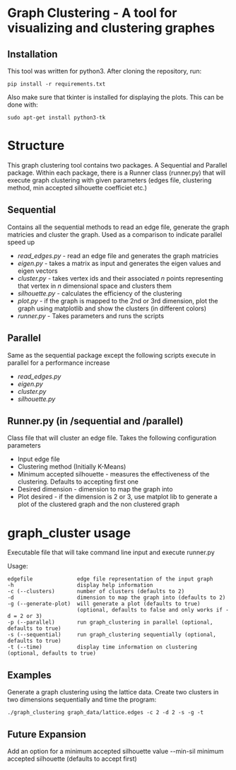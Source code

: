 # Graph Clustering - A tool for visualizing and clustering graphes
## Installation
This tool was written for python3. After cloning the repository, run: 

`pip install -r requirements.txt`

Also make sure that tkinter is installed for displaying the plots. This can be done with:

`sudo apt-get install python3-tk`


# Structure
This graph clustering tool contains two packages. A Sequential and Parallel package. Within each package, there is a Runner class (runner.py) that will execute graph clustering with given parameters (edges file, clustering method, min accepted silhouette coefficiet etc.)

## Sequential
Contains all the sequential methods to read an edge file, generate the graph matricies and cluster the graph. Used as a comparison to indicate parallel speed up
 - *read_edges.py* - read an edge file and generates the graph matricies
 - *eigen.py* - takes a matrix as input and generates the eigen values and eigen vectors
 - *cluster.py* - takes vertex ids and their associated *n* points representing that vertex in *n* dimensional space and clusters them
 - *silhouette.py* - calculates the efficiency of the clustering
 - *plot.py* - if the graph is mapped to the 2nd or 3rd dimension, plot the graph using matplotlib and show the clusters (in different colors)
 - *runner.py* - Takes parameters and runs the scripts 

## Parallel
Same as the sequential package except the following scripts execute in parallel for a performance increase
 - *read_edges.py*
 - *eigen.py*
 - *cluster.py*
 - *silhouette.py*

## Runner.py (in /sequential and /parallel)
Class file that will cluster an edge file. Takes the following configuration parameters
 - Input edge file
 - Clustering method (Initially K-Means)
 - Minimum accepted silhouette - measures the effectiveness of the clustering. Defaults to accepting first one
 - Desired dimension - dimension to map the graph into
 - Plot desired - if the dimension is 2 or 3, use matplot lib to generate a plot of the clustered graph and the non clustered graph

# graph_cluster usage
Executable file that will take command line input and execute runner.py

Usage:

    edgefile              edge file representation of the input graph
    -h                    display help information
    -c (--clusters)       number of clusters (defaults to 2) 
    -d                    dimension to map the graph into (defaults to 2)
    -g (--generate-plot)  will generate a plot (defaults to true)
                          (optional, defaults to false and only works if -d = 2 or 3)
    -p (--parallel)       run graph_clustering in parallel (optional, defaults to true)
    -s (--sequential)     run graph_clustering sequentially (optional, defaults to true)
    -t (--time)           display time information on clustering (optional, defaults to true)


## Examples
Generate a graph clustering using the lattice data. Create two clusters in two dimensions sequentially and time the program:

`./graph_clustering graph_data/lattice.edges -c 2 -d 2 -s -g -t`


## Future Expansion
Add an option for a minimum accepted silhouette value
    --min-sil    minimum accepted silhouette (defaults to accept first)

